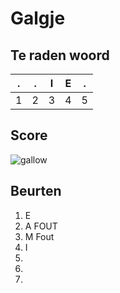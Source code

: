 # Galgje

## Te raden woord

|.|.|I|E|.|
|-|-|-|-|-|
|1|2|3|4|5|

## Score
![gallow](./images/3.png)

## Beurten
1. E
2. A FOUT
3. M Fout
4. I 
5.
6.
7.